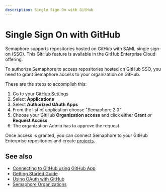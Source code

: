 ```yaml
---
description: Single Sign On with GitHub
---
```


# Single Sign On with GitHub







Semaphore supports repositories hosted on GitHub with SAML single sign-on (SSO). This GitHub feature is available in the GitHub Enterprise Cloud offering.

To authorize Semaphore to access repositories hosted on GitHub SSO, you need to grant Semaphore access to your organization on GitHub.

These are the steps to accomplish this:

<Steps>

1. Go to your [GitHub Settings](https://github.com/settings/profile)
2. Select **Applications**
3. Select **Authorized OAuth Apps**
4. From the list of application choose "Semaphore 2.0"
5. Choose your GitHub **Organization access** and click either **Grant** or **Request Access**
6. The organization Admin has to approve the request

</Steps>

Once access is granted, you can connect Semaphore to your GitHub Enterprise repositories and create [projects](./projects).

## See also

- [Connecting to GitHub using GitHub App](./connect-github)
- [Getting Started Guide](../getting-started/quickstart)
- [Using OAuth with GitHub](./connect-github-oauth)
- [Semaphore Organizations](./organizations)
